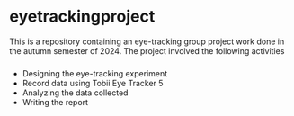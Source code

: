 # eyetrackingproject

This is a repository containing an eye-tracking group project work done in the autumn semester of  2024. The project involved the following activities 

###
- Designing the eye-tracking experiment
- Record data using Tobii Eye Tracker 5
- Analyzing the data collected
- Writing the report 
 
